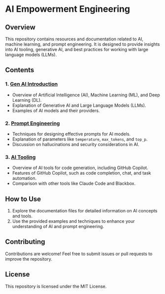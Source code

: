 # AI Empowerment Engineering

## Overview
This repository contains resources and documentation related to AI, machine learning, and prompt engineering. It is designed to provide insights into AI tooling, generative AI, and best practices for working with large language models (LLMs).

## Contents

### 1. [Gen AI Introduction](gen-ai-introduction.md)
- Overview of Artificial Intelligence (AI), Machine Learning (ML), and Deep Learning (DL).
- Explanation of Generative AI and Large Language Models (LLMs).
- Examples of AI models and their providers.

### 2. [Prompt Engineering](prompt-engineering.md)
- Techniques for designing effective prompts for AI models.
- Explanation of parameters like `temperature`, `max_tokens`, and `top_p`.
- Discussion on hallucinations and security considerations in AI.

### 3. [AI Tooling](ai-tooling.md)
- Overview of AI tools for code generation, including GitHub Copilot.
- Features of GitHub Copilot, such as code completion, chat, and task automation.
- Comparison with other tools like Claude Code and Blackbox.

## How to Use
1. Explore the documentation files for detailed information on AI concepts and tools.
2. Use the provided examples and techniques to enhance your understanding of AI and prompt engineering.

## Contributing
Contributions are welcome! Feel free to submit issues or pull requests to improve the repository.

## License
This repository is licensed under the MIT License.
